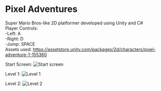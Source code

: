 # Pixel Adventures <br/>
Super Mario Bros-like 2D platformer developed using Unity and C# <br/>
Player Controls: <br/>
-Left: A <br/>
-Right: D <br/>
-Jump: SPACE <br/>
Assets used: https://assetstore.unity.com/packages/2d/characters/pixel-adventure-1-155360

Start Screen:
![Start screen](https://github.com/KennethDamCS/Pixel-Adventures/assets/76822620/b42c0af3-674d-42ee-8bcf-b6ea104089a2)


Level 1:
![Level 1](https://github.com/KennethDamCS/Pixel-Adventures/assets/76822620/92d98dfe-3e97-415a-a19c-2a2ab186cef7)


Level 2:
![Level 2](https://github.com/KennethDamCS/Pixel-Adventures/assets/76822620/6d80ef13-1496-4ae0-aa15-d51c11b9ecd1)

